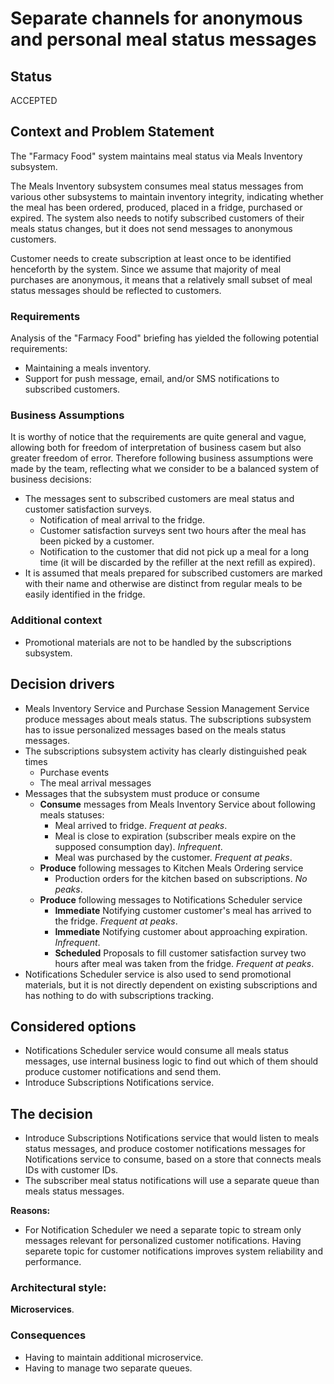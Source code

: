 # Separate channels for anonymous and personal meal status messages

## Status

ACCEPTED

## Context and Problem Statement

The "Farmacy Food" system maintains meal status via Meals Inventory subsystem.

The Meals Inventory subsystem consumes meal status messages from various other subsystems to maintain inventory integrity, indicating whether the meal has been ordered, produced, placed in a fridge, purchased or expired. The system also needs to notify subscribed customers of their meals status changes, but it does not send messages to anonymous customers.

Customer needs to create subscription at least once to be identified henceforth by the system. Since we assume that majority of meal purchases are anonymous, it means that a relatively small subset of meal status messages should be reflected to customers.

### Requirements

Analysis of the "Farmacy Food" briefing has yielded the following potential requirements:

* Maintaining a meals inventory.
* Support for push message, email, and/or SMS notifications to subscribed customers.

### Business Assumptions

It is worthy of notice that the requirements are quite general and vague, allowing both for freedom of interpretation of business casem but also greater freedom of error. Therefore following business assumptions were made by the team, reflecting what we consider to be a balanced system of business decisions:

* The messages sent to subscribed customers are meal status and customer satisfaction surveys.
    * Notification of meal arrival to the fridge.
    * Customer satisfaction surveys sent two hours after the meal has been picked by a customer.
    * Notification to the customer that did not pick up a meal for a long time (it will be discarded by the refiller at the next refill as expired).
* It is assumed that meals prepared for subscribed customers are marked with their name and otherwise are distinct from regular meals to be easily identified in the fridge.

### Additional context

* Promotional materials are not to be handled by the subscriptions subsystem.

## Decision drivers

* Meals Inventory Service and Purchase Session Management Service produce messages about meals status. The subscriptions subsystem has to issue personalized messages based on the meals status messages.
* The subscriptions subsystem activity has clearly distinguished peak times
    * Purchase events
    * The meal arrival messages
* Messages that the subsystem must produce or consume
    * __Consume__ messages from Meals Inventory Service about following meals statuses: 
        * Meal arrived to fridge. _Frequent at peaks_.
        * Meal is close to expiration (subscriber meals expire on the supposed consumption day). _Infrequent_.
        * Meal was purchased by the customer. _Frequent at peaks_.
    * __Produce__ following messages to Kitchen Meals Ordering service
        * Production orders for the kitchen based on subscriptions. _No peaks_.
    * __Produce__ following messages to Notifications Scheduler service
        * __Immediate__ Notifying customer customer's meal has arrived to the fridge. _Frequent at peaks_.
        * __Immediate__ Notifying customer about approaching expiration. _Infrequent_.
        * __Scheduled__ Proposals to fill customer satisfaction survey two hours after meal was taken from the fridge. _Frequent at peaks_.
* Notifications Scheduler service is also used to send promotional materials, but it is not directly dependent on existing subscriptions and has nothing to do with subscriptions tracking.

## Considered options 

* Notifications Scheduler service would consume all meals status messages, use internal business logic to find out which of them should produce customer notifications and send them.
* Introduce Subscriptions Notifications service.

## The decision

* Introduce Subscriptions Notifications service that would listen to meals status  messages, and produce costomer notifications messages for Notifications service to consume, based on a store that connects meals IDs with customer IDs.
* The subscriber meal status notifications will use a separate queue than meals status messages.

__Reasons:__ 

* For Notification Scheduler we need a separate topic to stream only messages relevant for personalized customer notifications. Having separete topic for customer notifications improves system reliability and performance.

### Architectural style: 

__Microservices__.

### Consequences

* Having to maintain additional microservice.
* Having to manage two separate queues.
